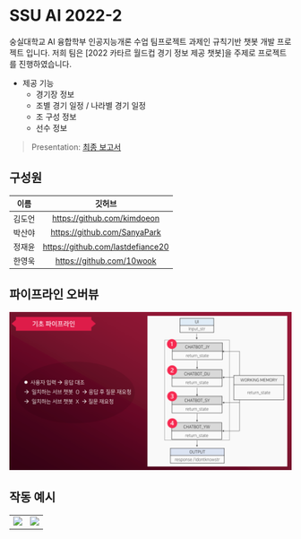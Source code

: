 # SSU AI 2022-2

숭실대학교 AI 융합학부 인공지능개론 수업 팀프로젝트 과제인 규칙기반 챗봇 개발 프로젝트 입니다. 저희 팀은 [2022 카타르 월드컵 경기 정보 제공 챗봇]을 주제로 프로젝트를 진행하였습니다.

- 제공 기능
  - 경기장 정보
  - 조별 경기 일정 / 나라별 경기 일정
  - 조 구성 정보
  - 선수 정보

> Presentation: [최종 보고서](./figure/4조%20최종%20보고서.pdf)

## 구성원

|  이름  |              깃허브               |
| :----: | :-------------------------------: |
| 김도언 |    https://github.com/kimdoeon    |
| 박산야 |   https://github.com/SanyaPark    |
| 정재윤 | https://github.com/lastdefiance20 |
| 한영욱 |     https://github.com/10wook     |

## 파이프라인 오버뷰

![img](./figure/pipeline.png)

## 작동 예시

<table>
  <tr>
    <td>
      <img width="100%" src="https://user-images.githubusercontent.com/57488530/209650256-48b22065-f3d7-4fce-a7cb-6e2466a655ff.jpg"/>
    </td>
    <td>
      <img width="100%" src="https://user-images.githubusercontent.com/57488530/209650262-6c92489a-76ae-4db6-971d-a012e7061143.jpg"/>
    </td>
  </tr>
</table>
